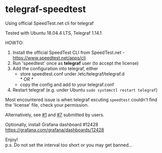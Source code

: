 # telegraf-speedtest
Using official SpeedTest.net cli for telegraf

Tested with Ubuntu 18.04.4 LTS, Telegraf 1.14.1

HOWTO:
1. Install the official SpeedTest CLI from SpeedTest.net - https://www.speedtest.net/apps/cli
2. Run 'speedtest' once as **telegraf** user (to accept the license)
3. Add the configuration into telegraf, either
   * store speedtest.conf under /etc/telegraf/telegraf.d  
    _\* OR \*_
   * copy the config and add to your telegraf.conf  
4. Restart telegraf (e.g. under Ubuntu ```sudo systemctl restart telegraf```)

Most encountered issue is when telegraf excuting ```speedtest``` couldn't find the 'license' file, check your permission.

Alternatively, see [#1](https://github.com/Derek-K/telegraf-speedtest/issues/1#issue-641780147) and [#7](https://github.com/Derek-K/telegraf-speedtest/issues/7#issue-817339471) submitted by users.

Optionally, install Grafana dashboard #12428  
  https://grafana.com/grafana/dashboards/12428
  
Enjoy!<br>
p.s. Do not set the interval too short or you may get banned...
